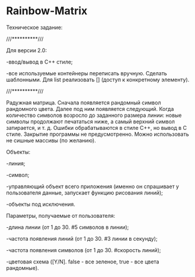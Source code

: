 # Rainbow-Matrix
Техническое задание:

///**********///

Для версии 2.0: 

-ввод/вывод в C++ стиле;

-все используемые контейнеры переписать вручную. Сделать шаблонными. Для list реализовать [] (доступ к конкретному элементу). 

///**********///

Радужная матрица. 
Сначала появляется рандомный символ рандомного цвета. Далее под ним появляется следующий. Когда количество символов возросло до заданного размера линии: новые символы продолжают печататься ниже, а самый верхний символ затирается, и т. д.
Ошибки обрабатываются в стиле C++, но вывод в C стиле.
Закрытие программы не предусмотренно.
Можно использовать не сишные массивы (по желанию).

Объекты:

-линия;
	
-символ;
	
-управляющий объект всего приложения (именно он спрашивает у пользователя данные, запускает функцию рисования линий);
	
-объекты под исключения.

Параметры, получаемые от пользователя:

-длина линии (от 1 до 30. #5 символов в линии);
	
-частота появления линий (от 1 до 30. #3 линии в секунду);
	
-частота появления символов (от 1 до 30. #скорость линий);
	
-цветовая схема ([Y/N]. false - все зеленое, true - все цвета рандомные).
